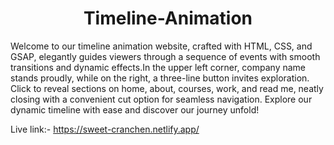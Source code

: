 <h1 align="center">Timeline-Animation</h1>

<p>Welcome to our timeline animation website, crafted with HTML, CSS, and GSAP, elegantly guides viewers through a sequence of events with smooth transitions and dynamic effects.In the upper left corner, company name stands proudly, while on the right, a three-line button invites exploration. Click to reveal sections on home, about, courses, work, and read me, neatly closing with a convenient cut option for seamless navigation. Explore our dynamic timeline with ease and discover our journey unfold!</p>

Live link:- https://sweet-cranchen.netlify.app/
